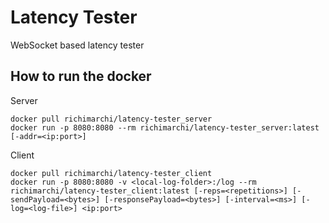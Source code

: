 # Latency Tester
WebSocket based latency tester

## How to run the docker

Server

```
docker pull richimarchi/latency-tester_server
docker run -p 8080:8080 --rm richimarchi/latency-tester_server:latest [-addr=<ip:port>]
```

Client

```
docker pull richimarchi/latency-tester_client
docker run -p 8080:8080 -v <local-log-folder>:/log --rm richimarchi/latency-tester_client:latest [-reps=<repetitions>] [-sendPayload=<bytes>] [-responsePayload=<bytes>] [-interval=<ms>] [-log=<log-file>] <ip:port>
```
